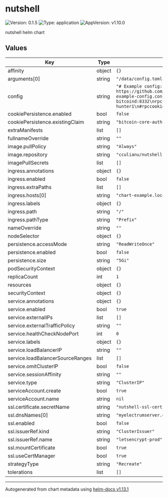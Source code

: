 # nutshell

![Version: 0.1.5](https://img.shields.io/badge/Version-0.1.5-informational?style=flat-square) ![Type: application](https://img.shields.io/badge/Type-application-informational?style=flat-square) ![AppVersion: v1.10.0](https://img.shields.io/badge/AppVersion-v1.10.0-informational?style=flat-square)

nutshell helm chart

## Values

| Key | Type | Default | Description |
|-----|------|---------|-------------|
| affinity | object | `{}` |  |
| arguments[0] | string | `"/data/config.toml"` |  |
| config | string | `"# Example config: https://github.com/cculianu/nutshell/blob/master/doc/nutshell-example-config.conf\ndatadir = /data\nbitcoind = bitcoind:8332\nrpcuser = nutshell\nrpcpassword = hunter1\n#rpccookie = /authcookie/.cookie\n"` |  |
| cookiePersistence.enabled | bool | `false` |  |
| cookiePersistence.existingClaim | string | `"bitcoin-core-authcookie"` |  |
| extraManifests | list | `[]` |  |
| fullnameOverride | string | `""` |  |
| image.pullPolicy | string | `"Always"` |  |
| image.repository | string | `"cculianu/nutshell"` |  |
| imagePullSecrets | list | `[]` |  |
| ingress.annotations | object | `{}` |  |
| ingress.enabled | bool | `false` |  |
| ingress.extraPaths | list | `[]` |  |
| ingress.hosts[0] | string | `"chart-example.local"` |  |
| ingress.labels | object | `{}` |  |
| ingress.path | string | `"/"` |  |
| ingress.pathType | string | `"Prefix"` |  |
| nameOverride | string | `""` |  |
| nodeSelector | object | `{}` |  |
| persistence.accessMode | string | `"ReadWriteOnce"` |  |
| persistence.enabled | bool | `false` |  |
| persistence.size | string | `"5Gi"` |  |
| podSecurityContext | object | `{}` |  |
| replicaCount | int | `1` |  |
| resources | object | `{}` |  |
| securityContext | object | `{}` |  |
| service.annotations | object | `{}` |  |
| service.enabled | bool | `true` |  |
| service.externalIPs | list | `[]` |  |
| service.externalTrafficPolicy | string | `""` |  |
| service.healthCheckNodePort | int | `0` |  |
| service.labels | object | `{}` |  |
| service.loadBalancerIP | string | `""` |  |
| service.loadBalancerSourceRanges | list | `[]` |  |
| service.omitClusterIP | bool | `false` |  |
| service.sessionAffinity | string | `""` |  |
| service.type | string | `"ClusterIP"` |  |
| serviceAccount.create | bool | `true` |  |
| serviceAccount.name | string | `nil` |  |
| ssl.certificate.secretName | string | `"nutshell-ssl-certificate"` |  |
| ssl.dnsNames[0] | string | `"myelectrumserver.domain.com"` |  |
| ssl.enabled | bool | `false` |  |
| ssl.issuerRef.kind | string | `"ClusterIssuer"` |  |
| ssl.issuerRef.name | string | `"letsencrypt-prod"` |  |
| ssl.mountCertificate | bool | `true` |  |
| ssl.useCertManager | bool | `true` |  |
| strategyType | string | `"Recreate"` |  |
| tolerations | list | `[]` |  |

----------------------------------------------
Autogenerated from chart metadata using [helm-docs v1.13.1](https://github.com/norwoodj/helm-docs/releases/v1.13.1)
